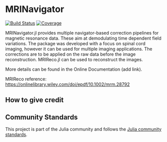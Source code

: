 # MRINavigator

[![Build Status](https://github.com/Laura2305/MRINavigator.jl/actions/workflows/CI.yml/badge.svg?branch=main)](https://github.com/Laura2305/MRINavigator.jl/actions/workflows/CI.yml?query=branch%3Amain)
[![Coverage](https://codecov.io/gh/Laura2305/MRINavigator.jl/branch/main/graph/badge.svg)](https://codecov.io/gh/Laura2305/MRINavigator.jl)

MRINavigator.jl provides multiple navigator-based correction pipelines for magnetic resonance data. These aim at demodulating time dependent field variations. The package was developed with a focus on spinal cord imaging, however it can be used for multiple imaging applications. 
The corrections are to be applied on the raw data before the image reconstruction. MRIReco.jl can be used to reconstruct the images.

More details can be found in the Online Documentation (add link).

MRIReco reference: https://onlinelibrary.wiley.com/doi/epdf/10.1002/mrm.28792

## How to give credit

## Community Standards

This project is part of the Julia community and follows the [Julia community standards](https://julialang.org/community/standards/). 